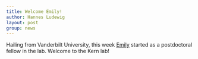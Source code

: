 ```yaml
---
title: Welcome Emily!
author: Hannes Ludewig
layout: post
group: news
---
```


Hailing from Vanderbilt University, this week <a href="/member/#Emily+Schmitz">Emily</a> started as a postdoctoral fellow in the lab. Welcome to the Kern lab!